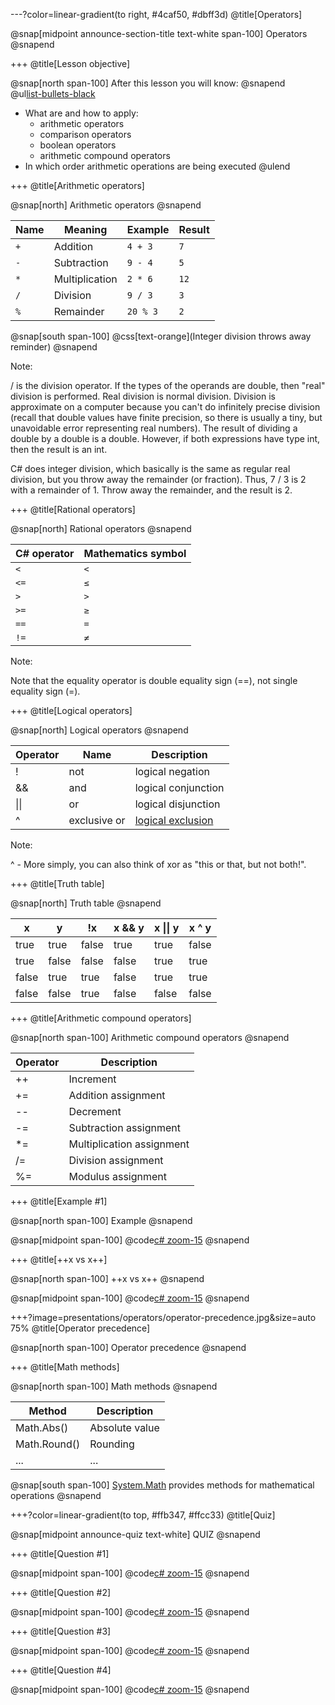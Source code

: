 ---?color=linear-gradient(to right, #4caf50, #dbff3d)
@title[Operators]

@snap[midpoint announce-section-title text-white span-100]
Operators
@snapend

+++
@title[Lesson objective]

@snap[north span-100]
After this lesson you will know:
@snapend
<br/>
@ul[list-bullets-black](false)
- What are and how to apply: 
  - arithmetic operators
  - comparison operators
  - boolean operators
  - arithmetic compound operators
- In which order arithmetic operations are being executed
@ulend

+++
@title[Arithmetic operators]

@snap[north]
Arithmetic operators
@snapend

| Name | Meaning | Example | Result |
| --- | --- | --- | --- |
| ```+``` | Addition | ```4 + 3``` | ```7``` | 
| ```-``` | Subtraction | ```9 - 4``` | ```5``` | 
| ```*``` | Multiplication | ```2 * 6``` | ```12``` | 
| ```/``` | Division | ```9 / 3``` | ```3``` | 
| ```%``` | Remainder | ```20 % 3``` | ```2``` |

@snap[south span-100]
@css[text-orange](Integer division throws away reminder)
@snapend

Note:

/ is the division operator. If the types of the operands are double, then "real" division is performed. Real division is normal division. Division is approximate on a computer because you can't do infinitely precise division (recall that double values have finite precision, so there is usually a tiny, but unavoidable error representing real numbers). The result of dividing a double by a double is a double.
However, if both expressions have type int, then the result is an int.

C# does integer division, which basically is the same as regular real division, but you throw away the remainder (or fraction). Thus, 7 / 3 is 2 with a remainder of 1. Throw away the remainder, and the result is 2.

+++
@title[Rational operators]

@snap[north]
Rational operators
@snapend

| C# operator | Mathematics symbol |
| --- | --- |
| ```<``` | ```<``` |
| ```<=``` | ```≤``` |
| ```>``` | ```>``` |
| ```>=``` | ```≥``` |
| ```==``` | ```=``` |
| ```!=``` | ```≠``` |

Note:

Note that the equality operator is double equality sign (==), not single equality sign (=).

+++
@title[Logical operators]

@snap[north]
Logical operators
@snapend

| Operator | Name | Description |
| --- | --- | --- |
| ! | not | logical negation |
| && | and | logical conjunction |
| &#124;&#124; | or | logical disjunction |
| ^ | exclusive or | [logical exclusion](https://docs.microsoft.com/en-us/dotnet/csharp/language-reference/operators/boolean-logical-operators#logical-exclusive-or-operator-) |

Note:

^ - More simply, you can also think of xor as "this or that, but not both!".

+++
@title[Truth table]

@snap[north]
Truth table
@snapend

| x | y | !x | x && y | x &#124;&#124; y | x ^ y |
| --- | --- | --- | --- | --- | --- |
| true | true | false | true | true | false |
| true | false | false | false | true | true |
| false | true | true | false | true | true |
| false | false | true | false | false | false |

+++
@title[Arithmetic compound operators]

@snap[north span-100]
Arithmetic compound operators
@snapend

| Operator | Description |
| --- | --- |
| ++ | Increment |
| += | Addition assignment |
| -- | Decrement |
| -= | Subtraction assignment |
| *= | Multiplication assignment |
| /= | Division assignment |
| %= | Modulus assignment |

+++
@title[Example #1]

@snap[north span-100]
Example
@snapend

@snap[midpoint span-100]
@code[c# zoom-15](presentations/operators/Example1.cs)
@snapend

+++
@title[++x vs x++]

@snap[north span-100]
++x vs x++
@snapend

@snap[midpoint span-100]
@code[c# zoom-15](presentations/operators/Example2.cs)
@snapend

+++?image=presentations/operators/operator-precedence.jpg&size=auto 75%
@title[Operator precedence]

@snap[north span-100]
Operator precedence
@snapend

+++
@title[Math methods]

@snap[north span-100]
Math methods
@snapend

| Method | Description |
| --- | --- |
| Math.Abs() | Absolute value |
| Math.Round() | Rounding |
| ... | ... |

@snap[south span-100]
[System.Math](https://docs.microsoft.com/en-us/dotnet/api/system.math?view=netframework-4.8) provides methods for mathematical operations 
@snapend

+++?color=linear-gradient(to top, #ffb347, #ffcc33)
@title[Quiz]

@snap[midpoint announce-quiz text-white]
QUIZ
@snapend

+++
@title[Question #1]

@snap[midpoint span-100]
@code[c# zoom-15](presentations/operators/Question1.cs)
@snapend

+++
@title[Question #2]

@snap[midpoint span-100]
@code[c# zoom-15](presentations/operators/Question2.cs)
@snapend

+++
@title[Question #3]

@snap[midpoint span-100]
@code[c# zoom-15](presentations/operators/Question3.cs)
@snapend

+++
@title[Question #4]

@snap[midpoint span-100]
@code[c# zoom-15](presentations/operators/PrePostIncrement.cs)
@snapend
